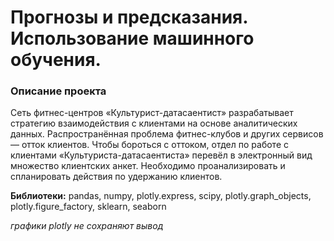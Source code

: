 # Прогнозы и предсказания. Использование машинного обучения.

### Описание проекта
Сеть фитнес-центров «Культурист-датасаентист» разрабатывает стратегию взаимодействия с клиентами на основе аналитических данных. Распространённая проблема фитнес-клубов и других сервисов — отток клиентов. Чтобы бороться с оттоком, отдел по работе с клиентами «Культуриста-датасаентиста» перевёл в электронный вид множество клиентских анкет. Необходимо проанализировать и спланировать действия по удержанию клиентов.

**Библиотеки:** pandas, numpy, plotly.express, scipy, plotly.graph_objects, plotly.figure_factory, sklearn, seaborn

*графики plotly не сохраняют вывод*
